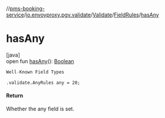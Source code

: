 //[pms-booking-service](../../../../index.md)/[io.envoyproxy.pgv.validate](../../index.md)/[Validate](../index.md)/[FieldRules](index.md)/[hasAny](has-any.md)

# hasAny

[java]\
open fun [hasAny](has-any.md)(): [Boolean](https://kotlinlang.org/api/core/kotlin-stdlib/kotlin/-boolean/index.html)

```kotlin
Well-Known Field Types

```
`.validate.AnyRules any = 20;`

#### Return

Whether the any field is set.